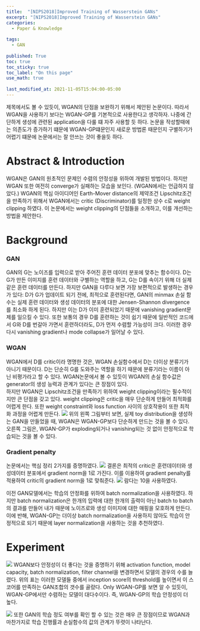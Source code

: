 ```yaml
---
title:  "[NIPS2018]Improved Training of Wasserstein GANs"
excerpt: "[NIPS2018]Improved Training of Wasserstein GANs"
categories:
  - Paper & Knowledge
  
tags:
  - GAN
 
published: True
toc: true
toc_sticky: true
toc_label: "On this page"
use_math: true
    
last_modified_at: 2021-11-05T15:04:00-05:00
---
```


제목에서도 볼 수 있듯이, WGAN의 단점을 보완하기 위해서 제안된 논문이다. 따라서 WGAN을 사용하기 보다는 WGAN-GP를 기본적으로 사용한다고 생각하자. 
나중에 간단하게 생성에 관련된 application을 다룰 떄 자주 사용할 듯 하다. 논문을 작성할때에는 의존도가 증가하기 떄문에 WGAN-GP떄문인지 새로운 방법론 때문인지 
구별하기가 어렵기 떄문에 논문에서는 잘 안쓰는 것이 좋을듯 하다. 

# Abstract & Introduction
WGAN은 GAN의 원초적인 문제인 수렴의 안정성을 위하여 개발된 방법이다. 하지만 WGAN 또한 여전히 converge가 실패하는 모습을 보인다. (WGAN에서는 언급하지 않았다.)
WGAN의 핵심 아이디어인 Earth-Mover distance의 제약조건 Lipschitz조건을 만족하기 위해서 WGAN에서는 critic (Discriminator)를 일정한 상수 c로 weight
clipping 하였다. 이 논문에서는 weight clipping의 단점들을 소개하고, 이를 개선하는 방법을 제안한다. 

# Background
### GAN
GAN의 G는 노이즈를 입력으로 받아 주어진 훈련 데이터 분포에 맞추는 함수이다. D는 G가 만든 이미지를 훈련 데이터와 구별하는 역할을 하고, G는 D를 속이기 위해 더
실제같은 훈련 데이터를 만든다. 하지만 GAN을 다루다 보면 가장 보편적으로 발생하는 경우가 있다: D가 G가 업데이트 되기 전에, 최적으로 훈련된다면, GAN의 minmax 
손실 함수는 실제 훈련 데이터와 생성 데이터의 분포에 대한 Jensen-Shannon divergence를 최소화 하게 된다. 하지만 이는 D가 이미 훈련되었기 때문에 vanishing 
gradient문제를 일으킬 수 있다. 또한 보통의 경우 D를 훈련하는 것이 쉽기 때문에 일반적인 코드에서 G와 D를 번갈아 가면서 훈련하더라도, D가 먼저 수렴할 가능성이 크다. 
이러한 경우 다시 vanishing gradient나 mode collapse가 일어날 수 있다. 

### WGAN
WGAN에서 D를 critic이라 명명한 것은, WGAN 손실함수에서 D는 더이상 분류기가 아니기 때문이다. D는 단순히 G를 도와주는 역할을 하기 때문에 분류기라는 이름이 아닌
비평가라고 할 수 있다. WGAN논문에서 볼 수 있듯이 WGAN의 손실 함수값은 generator의 생성 능력과 관계가 있다는 큰 장점이 있다. \
하지만 WGAN은 Lipschitz조건을 만족하기 위하여 weight clipping이라는 필수적이지만 큰 단점을 갖고 있다. weight clipping은 critic을 매우 단순하게 만들어 최적화를 어렵게 한다. 
또한 weight constraint와 loss function 사이의 상호작용이 또한 최적화 과정을 어렵게 만든다. 
![](/assets/images/2021-11-05-WGAN_GP/1.JPG)
위의 왼쪽 그림부터 보면, 실제 toy distribution을 생성하는 GAN을 만들었을 때, WGAN은 WGAN-GP보다 단순하게 만드는 것을 볼 수 있다.\
오른쪽 그림은, WGAN-GP가 exploding되거나 vanishing되는 것 없이 안정적으로 학습되는 것을 볼 수 있다.


### Gradient penalty
논문에서는 핵심 정리 2가지를 증명하였다. 
![](/assets/images/2021-11-05-WGAN_GP/2.JPG)
결론은 최적의 critic은 훈련데이터와 생성데이터 분포에서 gradient norm을 1로 가진다. 이를 이용하여 gradient penalty를 적용하여 critic의 gradient norm을 1로 맞춰준다. 
![](/assets/images/2021-11-05-WGAN_GP/3.JPG)
람다는 10을 사용하였다. 

이전 GAN모델에서는 학습의 안정화를 위하여 batch normalization을 사용하였다. 하지만 batch normalization은 한개의 입력에 대한 한개의 출력이 아닌 
batch to batch의 결과를 만들어 내가 때문에 노이즈로와 생성 이미지에 대한 매핑을 모호하게 만든다. 이에 반해, WGAN-GP는 더이상 batch normalization을 사용하지 않아도
학습이 안정적으로 되기 때문에 layer normalization을 사용하는 것을 추천하였다.

# Experiment 
![](/assets/images/2021-11-05-WGAN_GP/4.JPG)
WGAN보다 안정성이 더 좋다는 것을 증명하기 위해 activation function, model capacity, batch normalization, filter channel을 변경하면서 모델의 경우의 수를 늘렸다.
위의 표는 이러한 모델들 중에서 inception score의 threshold를 높이면서 이 스코어를 만족하는 GAN조합의 갯수를 골랐다. Only WGAN-GP를 보면 알 수 있듯이, WGAN-GP에서만 
수렴하는 모델이 대다수이다. 즉, WGAN-GP의 학습 안정성이 더 높다.

![](/assets/images/2021-11-05-WGAN_GP/5.JPG)
또한 GAN의 학습 정도 여부를 확인 할 수 있는 것은 매우 큰 장점이므로 WGAN과 마찬가지로 학습 진행률과 손실함수의 값의 관계가 뚜렷이 나타난다. 







